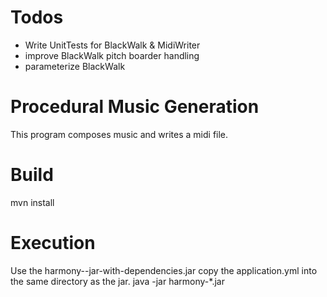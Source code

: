# Todos
* Write UnitTests for BlackWalk & MidiWriter
* improve BlackWalk pitch boarder handling
* parameterize BlackWalk

# Procedural Music Generation
This program composes music and writes a midi file.

# Build
mvn install

# Execution
Use the harmony-<Version>-jar-with-dependencies.jar
copy the application.yml into the same directory as the jar. 
java -jar harmony-*.jar